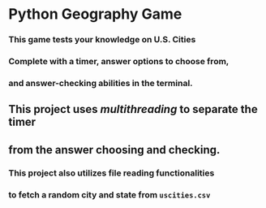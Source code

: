 # Python Geography Game
### This game tests your knowledge on U.S. Cities
### Complete with a timer, answer options to choose from,
### and answer-checking abilities in the terminal.

## This project uses ***multithreading*** to separate the timer
## from the answer choosing and checking.

### This project also utilizes file reading functionalities
### to fetch a random city and state from `uscities.csv`
